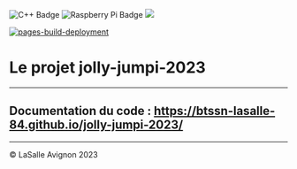 ![C++ Badge](https://img.shields.io/badge/C%2B%2B-00599C?logo=cplusplus&logoColor=fff&style=plastic) ![Raspberry Pi Badge](https://img.shields.io/badge/Raspberry%20Pi-A22846?logo=raspberrypi&logoColor=fff&style=plastic) ![](https://badgen.net/badge/Qt/5.12.8/green)

[![pages-build-deployment](https://github.com/btssn-lasalle-84/jolly-jumpi-2023/actions/workflows/pages/pages-build-deployment/badge.svg?branch=develop)](https://github.com/btssn-lasalle-84/jolly-jumpi-2023/actions/workflows/pages/pages-build-deployment)

# Le projet jolly-jumpi-2023

---
Documentation du code : https://btssn-lasalle-84.github.io/jolly-jumpi-2023/
---

---
©️ LaSalle Avignon 2023
